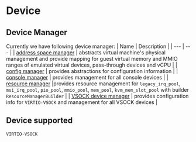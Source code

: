 # Device

## Device Manager

Currently we have following device manager:
| Name | Description | 
| --- | --- |
| [address space manager](../src/address_space_manager.rs) | abstracts virtual machine's physical management and provide mapping for guest virtual memory and MMIO ranges of emulated virtual devices, pass-through devices and vCPU |
| [config manager](../src/config_manager.rs) | provides abstractions for configuration information | 
| [console manager](../src/device_manager/console_manager.rs) | provides management for all console devices | 
| [resource manager](../src/resource_manager.rs) |provides resource management for `legacy_irq_pool`, `msi_irq_pool`, `pio_pool`, `mmio_pool`, `mem_pool`, `kvm_mem_slot_pool` with builder `ResourceManagerBuilder` | 
| [VSOCK device manager](../src/device_manager/vsock_dev_mgr.rs) | provides configuration info for `VIRTIO-VSOCK` and management for all VSOCK devices | 
   

## Device supported
`VIRTIO-VSOCK`

